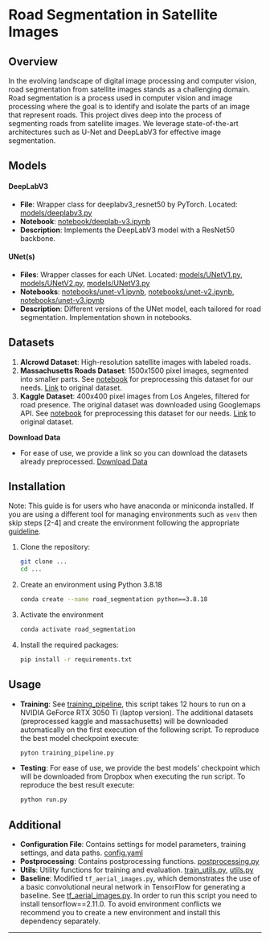 # Road Segmentation in Satellite Images

## Overview
In the evolving landscape of digital image processing and computer vision, road segmentation from satellite images stands as a challenging domain. Road segmentation is a process used in computer vision and image processing where the goal is to identify and isolate the parts of an image that represent roads. This project dives deep into the process of segmenting roads from satellite images. We leverage state-of-the-art architectures such as U-Net and DeepLabV3 for effective image segmentation.

## Models
#### DeepLabV3
- **File**: Wrapper class for deeplabv3_resnet50 by PyTorch. Located: [models/deeplabv3.py](https://github.com/ilievanadezhda/Road-Segmentation-ML/blob/main/models/DeepLabV3.py) 
- **Notebook**: [notebook/deeplab-v3.ipynb](https://github.com/ilievanadezhda/Road-Segmentation-ML/blob/main/notebooks/deeplab-v3.ipynb)
- **Description**: Implements the DeepLabV3 model with a ResNet50 backbone.

#### UNet(s)
- **Files**: Wrapper classes for each UNet. Located: [models/UNetV1.py](https://github.com/ilievanadezhda/Road-Segmentation-ML/blob/main/models/UNetV1.py), [models/UNetV2.py](https://github.com/ilievanadezhda/Road-Segmentation-ML/blob/main/models/UNetV2.py), [models/UNetV3.py](https://github.com/ilievanadezhda/Road-Segmentation-ML/blob/main/models/UNetV3.py) 
- **Notebooks**: [notebooks/unet-v1.ipynb](https://github.com/ilievanadezhda/Road-Segmentation-ML/blob/main/notebooks/unet-v1.ipynb), [notebooks/unet-v2.ipynb](https://github.com/ilievanadezhda/Road-Segmentation-ML/blob/main/notebooks/unet-v2.ipynb), [notebooks/unet-v3.ipynb](https://github.com/ilievanadezhda/Road-Segmentation-ML/blob/main/notebooks/unet-v3.ipynb)
- **Description**: Different versions of the UNet model, each tailored for road segmentation. Implementation shown in notebooks.

## Datasets
1. **AIcrowd Dataset**: High-resolution satellite images with labeled roads.
2. **Massachusetts Roads Dataset**: 1500x1500 pixel images, segmented into smaller parts. See [notebook](https://github.com/ilievanadezhda/Road-Segmentation-ML/blob/main/notebooks/massachusetts.ipynb) for preprocessing this dataset for our needs. [Link](https://www.kaggle.com/datasets/balraj98/massachusetts-roads-dataset) to original dataset.
4. **Kaggle Dataset**: 400x400 pixel images from Los Angeles, filtered for road presence. The original dataset was downloaded using Googlemaps API. See [notebook](https://github.com/ilievanadezhda/Road-Segmentation-ML/blob/main/notebooks/kaggle.ipynb) for preprocessing this dataset for our needs. [Link](https://www.kaggle.com/datasets/timothlaborie/roadsegmentation-boston-losangeles) to original dataset.

**Download Data**
- For ease of use, we provide a link so you can download the datasets already preprocessed. [Download Data](https://www.dropbox.com/scl/fi/vl5ygbyuyhchcp7getra7/datasets.zip?rlkey=avjkd4q1x0v7dilid56h0fdy8&dl=0%22)


## Installation
Note: This guide is for users who have anaconda or miniconda installed. If you are using a different tool for managing environments such as `venv` then skip steps [2-4] and create the environment following the appropriate [guideline](https://docs.python.org/3/library/venv.html).
1. Clone the repository:
   ```bash
   git clone ...
   cd ...
2. Create an environment using Python 3.8.18
   ```bash
   conda create --name road_segmentation python==3.8.18
3. Activate the environment
   ```bash
   conda activate road_segmentation
4. Install the required packages:
   ``` bash
   pip install -r requirements.txt

## Usage
- **Training**: See [training_pipeline](), this script takes 12 hours to run on a NVIDIA GeForce RTX 3050 Ti (laptop version). The additional datasets (preprocessed kaggle and massachusetts) will be downloaded automatically on the first execution of the following script. To reproduce the best model checkpoint execute:
  ```bash
  pyton training_pipeline.py
- **Testing**: For ease of use, we provide the best models' checkpoint which will be downloaded from Dropbox when executing the run script. To reproduce the best result execute:
  ```bash
  python run.py

## Additional
- **Configuration File**: Contains settings for model parameters, training settings, and data paths. [config.yaml](https://github.com/ilievanadezhda/Road-Segmentation-ML/blob/main/config.py)
- **Postprocessing**: Contains postprocessing functions. [postprocessing.py](https://github.com/ilievanadezhda/Road-Segmentation-ML/blob/main/postprocessing.py)
- **Utils**: Utility functions for training and evaluation. [train_utils.py](https://github.com/ilievanadezhda/Road-Segmentation-ML/blob/main/train_utils.py), [utils.py](https://github.com/ilievanadezhda/Road-Segmentation-ML/blob/main/utils.py)
- **Baseline**: Modified `tf_aerial_images.py`, which demonstrates the use of a basic convolutional neural network in TensorFlow for generating a baseline. See [tf_aerial_images.py](https://github.com/ilievanadezhda/Road-Segmentation-ML/blob/main/examples/tf_aerial_images.py). In order to run this script you need to install tensorflow==2.11.0. To avoid environment conflicts we recommend you to create a new environment and install this dependency separately. 

---
